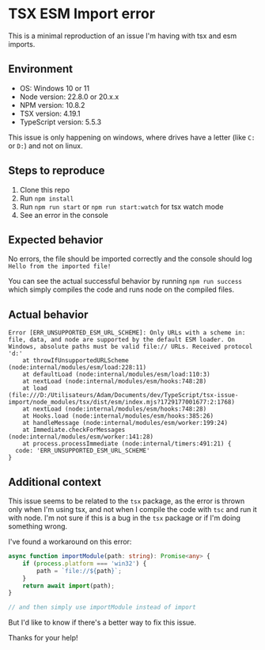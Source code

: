 # TSX ESM Import error

This is a minimal reproduction of an issue I'm having with tsx and esm imports.

## Environment

- OS: Windows 10 or 11
- Node version: 22.8.0 or 20.x.x
- NPM version: 10.8.2
- TSX version: 4.19.1
- TypeScript version: 5.5.3

This issue is only happening on windows, where drives have a letter (like `C:` or `D:`) and not on linux.

## Steps to reproduce

1. Clone this repo
2. Run `npm install`
3. Run `npm run start` or `npm run start:watch` for tsx watch mode
4. See an error in the console

## Expected behavior

No errors, the file should be imported correctly and the console should log `Hello from the imported file!`

You can see the actual successful behavior by running `npm run success` which simply compiles the code and runs node on the compiled files.

## Actual behavior

```
Error [ERR_UNSUPPORTED_ESM_URL_SCHEME]: Only URLs with a scheme in: file, data, and node are supported by the default ESM loader. On Windows, absolute paths must be valid file:// URLs. Received protocol 'd:'
    at throwIfUnsupportedURLScheme (node:internal/modules/esm/load:228:11)
    at defaultLoad (node:internal/modules/esm/load:110:3)
    at nextLoad (node:internal/modules/esm/hooks:748:28)
    at load (file:///D:/Utilisateurs/Adam/Documents/dev/TypeScript/tsx-issue-import/node_modules/tsx/dist/esm/index.mjs?1729177001677:2:1768)
    at nextLoad (node:internal/modules/esm/hooks:748:28)
    at Hooks.load (node:internal/modules/esm/hooks:385:26)
    at handleMessage (node:internal/modules/esm/worker:199:24)
    at Immediate.checkForMessages (node:internal/modules/esm/worker:141:28)
    at process.processImmediate (node:internal/timers:491:21) {
  code: 'ERR_UNSUPPORTED_ESM_URL_SCHEME'
}
```

## Additional context

This issue seems to be related to the `tsx` package, as the error is thrown only when I'm using tsx, and not when I compile the code with `tsc` and run it with node. I'm not sure if this is a bug in the `tsx` package or if I'm doing something wrong.

I've found a workaround on this error:

```ts
async function importModule(path: string): Promise<any> {
    if (process.platform === 'win32') {
        path = `file://${path}`;
    }
    return await import(path);
}

// and then simply use importModule instead of import
```

But I'd like to know if there's a better way to fix this issue.

Thanks for your help!